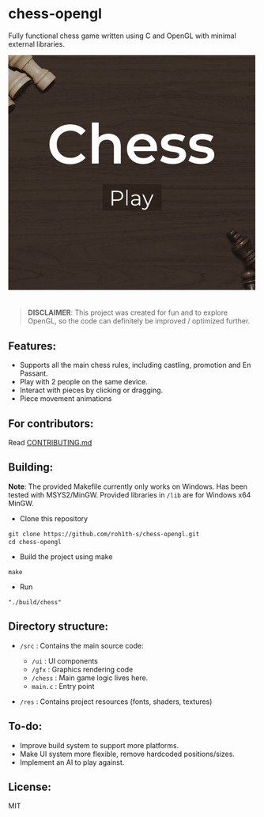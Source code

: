 #  chess-opengl

Fully functional chess game written using C and OpenGL with minimal external libraries.

<img style="margin-bottom: 20px" src="res/chess-preview.gif" alt="chess-preview" width="500"/>

> **DISCLAIMER**: This project was created for fun and to explore OpenGL, so the code can definitely be improved / optimized further.

## Features:
- Supports all the main chess rules, including castling, promotion and En Passant.
- Play with 2 people on the same device.
- Interact with pieces by clicking or dragging.
- Piece movement animations

## For contributors:

Read [CONTRIBUTING.md](CONTRIBUTING.md)

## Building:

**Note**: The provided Makefile currently only works on Windows. Has been tested with MSYS2/MinGW. Provided libraries in `/lib` are for Windows  x64  MinGW.

- Clone this repository
```
git clone https://github.com/roh1th-s/chess-opengl.git
cd chess-opengl
```
- Build the project using make
```
make
```
- Run
```
"./build/chess"
```

## Directory structure:
- `/src` : Contains the main source code:
	- `/ui` : UI components
	- `/gfx` : Graphics rendering code
	- `/chess` : Main game logic lives here.
	- `main.c` : Entry point
	
- `/res` : Contains project resources (fonts, shaders, textures)

## To-do:
- Improve build system to support more platforms.
- Make UI system more  flexible, remove hardcoded positions/sizes.
- Implement an AI to play against.

## License:
MIT
